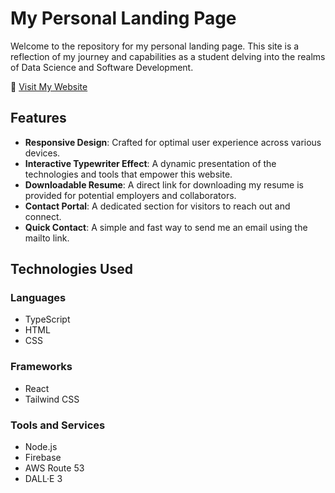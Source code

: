 # My Personal Landing Page

Welcome to the repository for my personal landing page. This site is a reflection of my journey and capabilities as a student delving into the realms of Data Science and Software Development.

🔗 [Visit My Website](https://williamuyeta.com/)

## Features

- **Responsive Design**: Crafted for optimal user experience across various devices.
- **Interactive Typewriter Effect**: A dynamic presentation of the technologies and tools that empower this website.
- **Downloadable Resume**: A direct link for downloading my resume is provided for potential employers and collaborators.
- **Contact Portal**: A dedicated section for visitors to reach out and connect.
- **Quick Contact**: A simple and fast way to send me an email using the mailto link.

## Technologies Used

### Languages
- TypeScript
- HTML
- CSS

### Frameworks
- React
- Tailwind CSS

### Tools and Services
- Node.js
- Firebase
- AWS Route 53
- DALL·E 3
